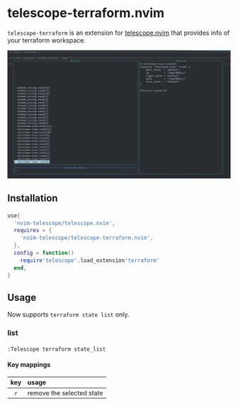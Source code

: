 # telescope-terraform.nvim

`telescope-terraform` is an extension for [telescope.nvim](https://github.com/nvim-telescope/telescope.nvim) that provides info of your terraform workspace.

![preview](https://github.com/cappyzawa/terraform-lab/blob/main/s/assests/ss.png?raw=true)

## Installation

```lua
use{
  'nvim-telescope/telescope.nvim',
  requires = {
    'nvim-telescope/telescope-terraform.nvim',
  },
  config = function()
    require'telescope'.load_extension'terraform'
  end,
}
```

## Usage

Now supports `terraform state list` only.

### list

`:Telescope terraform state_list`

#### Key mappings

|key| usage |
|:---:|:---|
|`r`| remove the selected state |
